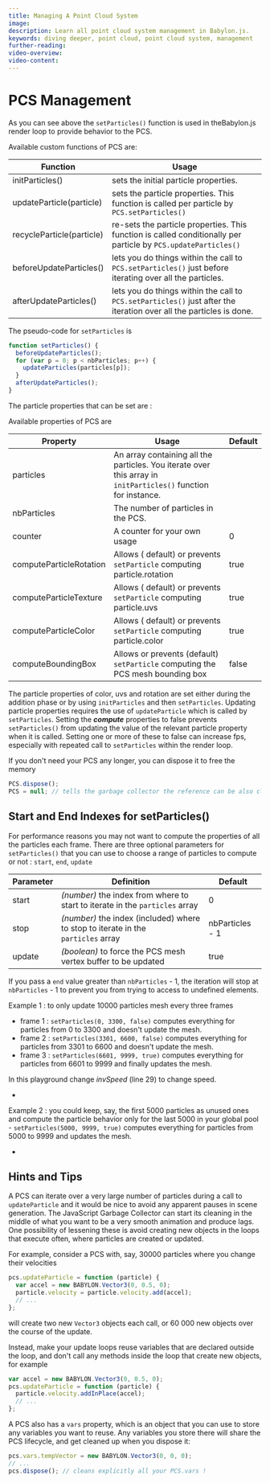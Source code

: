 ```yaml
---
title: Managing A Point Cloud System
image:
description: Learn all point cloud system management in Babylon.js.
keywords: diving deeper, point cloud, point cloud system, management
further-reading:
video-overview:
video-content:
---
```


# PCS Management

As you can see above the `setParticles()` function is used in theBabylon.js render loop to provide behavior to the PCS.

Available custom functions of PCS are:

| Function                  | Usage                                                                                                               |
| ------------------------- | ------------------------------------------------------------------------------------------------------------------- |
| initParticles()           | sets the initial particle properties.                                                                               |
| updateParticle(particle)  | sets the particle properties. This function is called per particle by `PCS.setParticles()`                          |
| recycleParticle(particle) | re-sets the particle properties. This function is called conditionally per particle by `PCS.updateParticles()`      |
| beforeUpdateParticles()   | lets you do things within the call to `PCS.setParticles()` just before iterating over all the particles.            |
| afterUpdateParticles()    | lets you do things within the call to `PCS.setParticles()` just after the iteration over all the particles is done. |

The pseudo-code for `setParticles` is

```javascript
function setParticles() {
  beforeUpdateParticles();
  for (var p = 0; p < nbParticles; p++) {
    updateParticles(particles[p]);
  }
  afterUpdateParticles();
}
```

The particle properties that can be set are :

Available properties of PCS are

| Property                | Usage                                                                                                          | Default |
| ----------------------- | -------------------------------------------------------------------------------------------------------------- | ------- |
| particles               | An array containing all the particles. You iterate over this array in `initParticles()` function for instance. |         |
| nbParticles             | The number of particles in the PCS.                                                                            |         |
| counter                 | A counter for your own usage                                                                                   | 0       |
| computeParticleRotation | Allows ( default) or prevents `setParticle` computing particle.rotation                                        | true    |
| computeParticleTexture  | Allows ( default) or prevents `setParticle` computing particle.uvs                                             | true    |
| computeParticleColor    | Allows ( default) or prevents `setParticle` computing particle.color                                           | true    |
| computeBoundingBox      | Allows or prevents (default) `setParticle` computing the PCS mesh bounding box                                 | false   |

The particle properties of color, uvs and rotation are set either during the addition phase or by using `initParticles` and then `setParticles`. Updating particle properties requires the use of `updateParticle` which is called by `setParticles`. Setting the **_compute_** properties to false prevents `setParticles()` from updating the value of the relevant particle property when it is called. Setting one or more of these to false can increase fps, especially with repeated call to `setParticles` within the render loop.

If you don't need your PCS any longer, you can dispose it to free the memory

```javascript
PCS.dispose();
PCS = null; // tells the garbage collector the reference can be also cleaned up
```

## Start and End Indexes for setParticles()

For performance reasons you may not want to compute the properties of all the particles each frame. There are three optional parameters for `setParticles()` that you can use to choose a range of particles to compute or not : `start`, `end`, `update`

| Parameter | Definition                                                                            | Default         |
| --------- | ------------------------------------------------------------------------------------- | --------------- |
| start     | _(number)_ the index from where to start to iterate in the `particles` array          | 0               |
| stop      | _(number)_ the index (included) where to stop to iterate in the<br/>`particles` array | nbParticles - 1 |
| update    | _(boolean)_ to force the PCS mesh vertex buffer to be updated                         | true            |

If you pass a `end` value greater than `nbParticles` - 1, the iteration will stop at `nbParticles` - 1 to prevent you from trying to access to undefined elements.

Example 1 : to only update 10000 particles mesh every three frames

- frame 1 : `setParticles(0, 3300, false)` computes everything for particles from 0 to 3300 and doesn't update the mesh.
- frame 2 : `setParticles(3301, 6600, false)` computes everything for particles from 3301 to 6600 and doesn't update the mesh.
- frame 3 : `setParticles(6601, 9999, true)` computes everything for particles from 6601 to 9999 and finally updates the mesh.

In this playground change _invSpeed_ (line 29) to change speed.

- <Playground id="#UI95UC#25" title="Start And End For Animation Speed" description="Simple example of setting a start and end to a system's animation speed."/>

Example 2 : you could keep, say, the first 5000 particles as unused ones and compute the particle behavior only for the last 5000 in your global pool - `setParticles(5000, 9999, true)` computes everything for particles from 5000 to 9999 and updates the mesh.

- <Playground id="#UI95UC#26" title="Start And End For Part Animation" description="Simple example of setting a start and end to a part's animation"/>

## Hints and Tips

A PCS can iterate over a very large number of particles during a call to `updateParticle` and it would be nice to avoid any apparent pauses in scene generation. The JavaScript Garbage Collector can start its cleaning in the middle of what you want to be a very smooth animation and produce lags. One possibility of lessening these is avoid creating new objects in the loops that execute often, where particles are created or updated.

For example, consider a PCS with, say, 30000 particles where you change their velocities

```javascript
pcs.updateParticle = function (particle) {
  var accel = new BABYLON.Vector3(0, 0.5, 0);
  particle.velocity = particle.velocity.add(accel);
  // ...
};
```

will create two new `Vector3` objects each call, or 60 000 new objects over the course of the update.

Instead, make your update loops reuse variables that are declared outside the loop, and don't call any methods inside the loop that create new objects, for example

```javascript
var accel = new BABYLON.Vector3(0, 0.5, 0);
pcs.updateParticle = function (particle) {
  particle.velocity.addInPlace(accel);
  // ...
};
```

A PCS also has a `vars` property, which is an object that you can use to store any variables you want to reuse. Any variables you store there will share the PCS lifecycle, and get cleaned up when you dispose it:

```javascript
pcs.vars.tempVector = new BABYLON.Vector3(0, 0, 0);
// ...
pcs.dispose(); // cleans explicitly all your PCS.vars !
```
